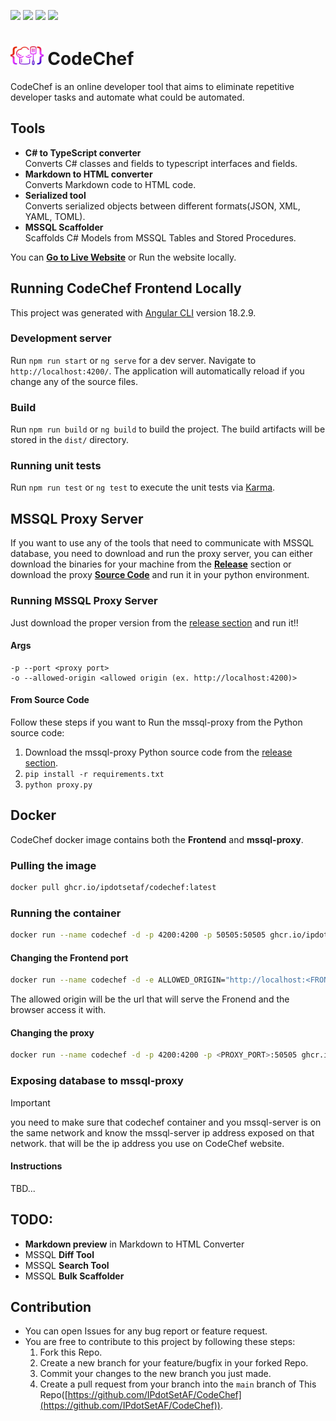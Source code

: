
<p align=left>
    <img src="https://img.shields.io/github/v/release/IPdotSetAF/CodeChef"/>
    <img src="https://img.shields.io/github/release-date/IPdotSetAF/CodeChef"/>
    <img src="https://img.shields.io/github/last-commit/IPdotSetAF/CodeChef"/>
    <img src="https://img.shields.io/github/license/IPdotSetAF/CodeChef"/>
</p>

# <img src="Frontend/public/code-chef.svg" height="30"> CodeChef

CodeChef is an online developer tool that aims to eliminate repetitive developer tasks and automate what could be automated.

## Tools
- **C# to TypeScript converter**<br/>Converts C# classes and fields to typescript interfaces and fields.
- **Markdown to HTML converter**<br/>Converts Markdown code to HTML code.
- **Serialized tool**<br/>Converts serialized objects between different formats(JSON, XML, YAML, TOML).
- **MSSQL Scaffolder**<br/>Scaffolds C# Models from MSSQL Tables and Stored Procedures.

You can [**Go to Live Website**](https://codechef.ipdotsetaf.ir) or Run the website locally.

## Running CodeChef Frontend Locally

This project was generated with [Angular CLI](https://github.com/angular/angular-cli) version 18.2.9.

### Development server

Run `npm run start` or `ng serve` for a dev server. Navigate to `http://localhost:4200/`. The application will automatically reload if you change any of the source files.

### Build

Run `npm run build` or `ng build` to build the project. The build artifacts will be stored in the `dist/` directory.

### Running unit tests

Run `npm run test` or `ng test` to execute the unit tests via [Karma](https://karma-runner.github.io).

## MSSQL Proxy Server

If you want to use any of the tools that need to communicate with MSSQL database, you need to download and run the proxy server, you can either download the binaries for your machine from the [**Release**](https://github.com/IPdotSetAF/CodeChef/releases) section or download the proxy [**Source Code**](https://github.com/IPdotSetAF/CodeChef/tree/main/CodeChefDatabaseProxy) and run it in your python environment.

### Running MSSQL Proxy Server

Just download the proper version from the [release section](https://github.com/IPdotSetAF/CodeChef/releases) and run it!!

#### Args
```
-p --port <proxy port>
-o --allowed-origin <allowed origin (ex. http://localhost:4200)>
```

#### From Source Code
Follow these steps if you want to Run the mssql-proxy from the Python source code: 
1. Download the mssql-proxy Python source code from the [release section](https://github.com/IPdotSetAF/CodeChef/releases).
3. `pip install -r requirements.txt`
4. `python proxy.py`

## Docker

CodeChef docker image contains both the **Frontend** and **mssql-proxy**. 

### Pulling the image
```bash
docker pull ghcr.io/ipdotsetaf/codechef:latest
```

### Running the container
```bash
docker run --name codechef -d -p 4200:4200 -p 50505:50505 ghcr.io/ipdotsetaf/codechef:latest
```

#### Changing the Frontend port
```bash
docker run --name codechef -d -e ALLOWED_ORIGIN="http://localhost:<FRONTEND_PORT>" -p <FRONTEND_PORT>:4200 -p 50505:50505 ghcr.io/ipdotsetaf/codechef:latest
``` 
The allowed origin will be the url that will serve the Fronend and the browser access it with.

#### Changing the proxy
```bash
docker run --name codechef -d -p 4200:4200 -p <PROXY_PORT>:50505 ghcr.io/ipdotsetaf/codechef:latest
```

### Exposing database to mssql-proxy
> [!IMPORTANT]
> you need to make sure that codechef container and you mssql-server is on the same network and know the mssql-server ip address exposed on that network. that will be the ip address you use on CodeChef website.
#### Instructions
TBD...

## TODO:
- **Markdown preview** in Markdown to HTML Converter
- MSSQL **Diff Tool**
- MSSQL **Search Tool**
- MSSQL **Bulk Scaffolder**

## Contribution
- You can open Issues for any bug report or feature request.
- You are free to contribute to this project by following these steps:
   1. Fork this Repo.
   2. Create a new branch for your feature/bugfix in your forked Repo.
   3. Commit your changes to the new branch you just made.
   4. Create a pull request from your branch into the `main` branch of This Repo([https://github.com/IPdotSetAF/CodeChef](https://github.com/IPdotSetAF/CodeChef)).
